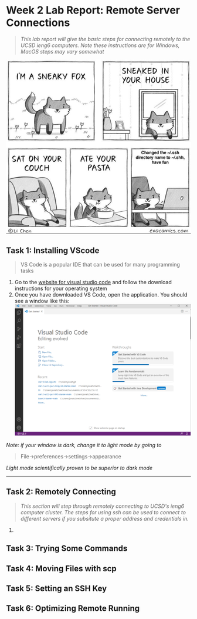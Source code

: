 # Week 2 Lab Report: Remote Server Connections

> *This lab report will give the basic steps for connecting remotely to the UCSD ieng6 computers. Note these instructions are for Windows, MacOS steps may vary somewhat*

![Image](images/sshmeme.jpg)

## Task 1: Installing VScode
> VS Code is a popular IDE that can be used for many programming tasks

1. Go to the [website for visual studio code]( https://code.visualstudio.com/)  and follow the download instructions for your operating system
2. Once you have downloaded VS Code, open the application. You  should see a window like this:
![Image](images/vscode.PNG)

*Note: if your window is dark, change it to light mode by going to*
 > File->preferences->settings->appearance

 *Light mode scientifically proven to be superior to dark mode*

---

## Task 2: Remotely Connecting
> *This section will step through remotely connecting to UCSD's ieng6 computer cluster. The steps for using ssh can be used to connect to different servers if you subsitute a proper address and credentials in.*

1.  

## Task 3: Trying Some Commands

## Task 4: Moving Files with scp

## Task 5: Setting an SSH Key

## Task 6: Optimizing Remote Running